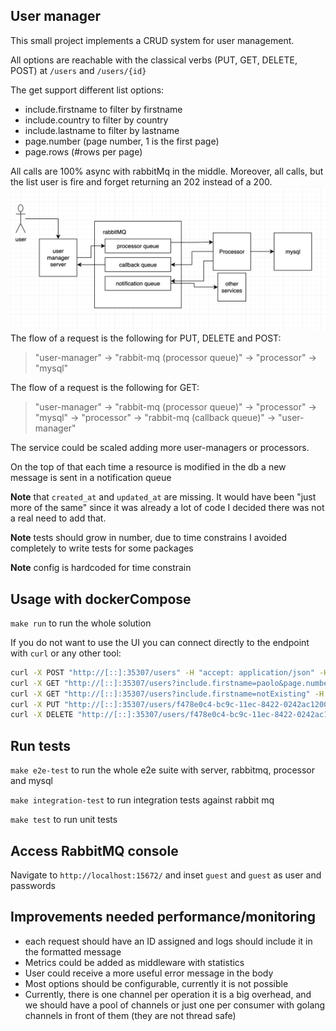 User manager
-

This small project implements a CRUD system for user management.

All options are reachable with the classical verbs (PUT, GET, DELETE, POST) at `/users` and `/users/{id}`

The get support different list options:
 - include.firstname to filter by firstname
 - include.country to filter by country
 - include.lastname to filter by lastname
 - page.number (page number, 1 is the first page)
 - page.rows (#rows per page)

All calls are 100% async with rabbitMq in the middle. Moreover, all calls, but the list user is fire and forget returning an 202 instead of a 200. 
![](./arch.png)
The flow of a request is the following for PUT, DELETE and POST:

> "user-manager" -> "rabbit-mq (processor queue)" -> "processor" -> "mysql"

The flow of a request is the following for GET:

> "user-manager" -> "rabbit-mq (processor queue)" -> "processor" -> "mysql" -> "processor" -> "rabbit-mq (callback queue)" -> "user-manager"

The service could be scaled adding more user-managers or processors. 

On the top of that each time a resource is modified in the db a new message is sent in a notification queue

**Note** that `created_at` and `updated_at` are missing. 
It would have been "just more of the same" since it was already a lot of code I decided there was not a real need to add that.

**Note** tests should grow in number, due to time constrains I avoided completely to write tests for some packages

**Note** config is hardcoded for time constrain


Usage with dockerCompose
-
`make run` to run the whole solution

If you do not want to use the UI you can connect directly to the endpoint with `curl` or any other tool:
```bash
curl -X POST "http://[::]:35307/users" -H "accept: application/json" -H "Content-Type: application/json" -d "{ \"first_name\": \"paolo\", \"last_name\": \"gallina\", \"nickName\": \"gallocedrone\", \"password\": \"supersecurepassword\", \"email\": \"paologallina@gmail.com\", \"country\": \"Italy\", \"id\": \"f478e0c4-bc9c-11ec-8422-0242ac120002\"}"
curl -X GET "http://[::]:35307/users?include.firstname=paolo&page.number=1&page.rows=3" -H "accept: application/json"
curl -X GET "http://[::]:35307/users?include.firstname=notExisting" -H "accept: application/json"
curl -X PUT "http://[::]:35307/users/f478e0c4-bc9c-11ec-8422-0242ac120002" -H "accept: application/json" -H "Content-Type: application/json" -d "{ \"first_name\": \"paolo\", \"last_name\": \"gallina\", \"nickName\": \"gallocedrone\", \"password\": \"supersecurepassword\", \"email\": \"paologallina@gmail.com\", \"country\": \"Italy\", \"id\": \"f478e0c4-bc9c-11ec-8422-0242ac120002\"}"
curl -X DELETE "http://[::]:35307/users/f478e0c4-bc9c-11ec-8422-0242ac120002" -H "accept: application/json"
```

Run tests
-
`make e2e-test` to run the whole e2e suite with server, rabbitmq, processor and mysql

`make integration-test` to run integration tests against rabbit mq

`make test` to run unit tests

Access RabbitMQ console
-

Navigate to `http://localhost:15672/` and inset `guest` and `guest` as user and passwords

Improvements needed performance/monitoring
-

 - each request should have an ID assigned and logs should include it in the formatted message
 - Metrics could be added as middleware with statistics
 - User could receive a more useful error message in the body
 - Most options should be configurable, currently it is not possible
 - Currently, there is one channel per operation it is a big overhead, and we should have a pool of channels or just one per consumer with golang channels in front of them (they are not thread safe) 